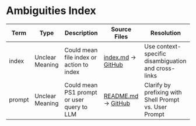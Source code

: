 # Ambiguities Index

| Term | Type | Description | Source Files | Resolution |
|------|------|-------------|--------------|------------|
| index | Unclear Meaning | Could mean file index or action to index | [index.md](../../index.md) -> [GitHub](https://github.com/Cerulean-Circle-GmbH/Web4Articles/blob/feature/ontology-agent/index.md) | Use context-specific disambiguation and cross-links |
| prompt | Unclear Meaning | Could mean PS1 prompt or user query to LLM | [README.md](../../README.md) -> [GitHub](https://github.com/Cerulean-Circle-GmbH/Web4Articles/blob/feature/ontology-agent/README.md) | Clarify by prefixing with Shell Prompt vs. User Prompt |